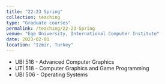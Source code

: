 ```yaml
---
title: "22-23 Spring"
collection: teaching
type: "Graduate courses"
permalink: /teaching/22-23-Spring
venue: "Ege University, International Computer Institute"
date: 2023-02-01
location: "Izmir, Turkey"
---
```


<!--  This is a description of a teaching experience. You can use markdown like any other post. -->

* UBI 516 - Advanced Computer Graphics
* UTİ 518 - Computer Graphics and Game Programming
* UBI 506 - Operating Systems 

